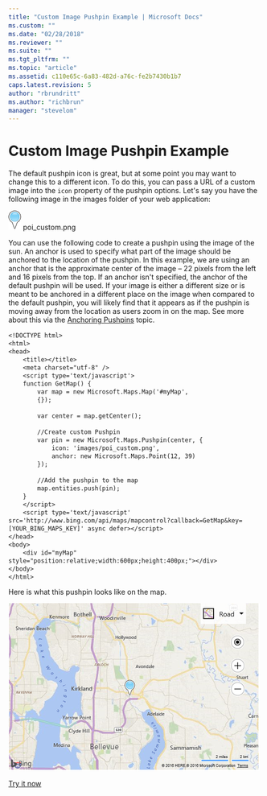 ```yaml
---
title: "Custom Image Pushpin Example | Microsoft Docs"
ms.custom: ""
ms.date: "02/28/2018"
ms.reviewer: ""
ms.suite: ""
ms.tgt_pltfrm: ""
ms.topic: "article"
ms.assetid: c110e65c-6a83-482d-a76c-fe2b7430b1b7
caps.latest.revision: 5
author: "rbrundritt"
ms.author: "richbrun"
manager: "stevelom"
---
```

# Custom Image Pushpin Example
The default pushpin icon is great, but at some point you may want to change this to a different icon. To do this, you can pass a URL of a custom image into the `icon` property of the pushpin options. Let's say you have the following image in the images folder of your web application: 

![poi_custom.png](../v8-web-control/media/bmv8-poi-custom.png) poi_custom.png

You can use the following code to create a pushpin using the image of the sun. An anchor is used to specify what part of the image should be anchored to the location of the pushpin. In this example, we are using an anchor that is the approximate center of the image – 22 pixels from the left and 16 pixels from the top. If an anchor isn't specified, the anchor of the default pushpin will be used. If your image is either a different size or is meant to be anchored in a different place on the image when compared to the default pushpin, you will likely find that it appears as if the pushpin is moving away from the location as users zoom in on the map.  See more about this via the [Anchoring Pushpins](../v8-web-control/anchoring-pushpins.md) topic.

```
<!DOCTYPE html>
<html>
<head>
    <title></title>
    <meta charset="utf-8" />
	<script type='text/javascript'>
    function GetMap() {
        var map = new Microsoft.Maps.Map('#myMap',
        {});

        var center = map.getCenter();

        //Create custom Pushpin
        var pin = new Microsoft.Maps.Pushpin(center, {
            icon: 'images/poi_custom.png',
            anchor: new Microsoft.Maps.Point(12, 39)
        });

        //Add the pushpin to the map
        map.entities.push(pin);
    }
    </script>
    <script type='text/javascript' src='http://www.bing.com/api/maps/mapcontrol?callback=GetMap&key=[YOUR_BING_MAPS_KEY]' async defer></script>
</head>
<body>
    <div id="myMap" style="position:relative;width:600px;height:400px;"></div>
</body>
</html>
```

Here is what this pushpin looks like on the map. 

![BMV8_CustomImagePushpin](../v8-web-control/media/bmv8-customimagepushpin.png)

[Try it now](http://www.bing.com/api/maps/sdk/mapcontrol/isdk#createPushpinFromImage+JS)